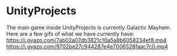 # UnityProjects
The main game inside UnityProjects is currently Galactic Mayhem.  
Here are a few gifs of what we have currently have:  
https://i.gyazo.com/7ab02a07db3821c10a5a8b6058234ef8.mp4 <br>
https://i.gyazo.com/9702be27c944287e4e7006528faac7c0.mp4
